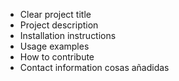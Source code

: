 - Clear project title
- Project description
- Installation instructions
- Usage examples
- How to contribute
- Contact information
cosas añadidas

